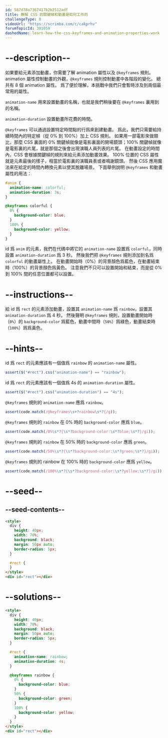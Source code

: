 ```yaml
---
id: 587d78a7367417b2b2512adf
title: 瞭解 CSS 的關鍵幀和動畫是如何工作的
challengeType: 0
videoUrl: "https://scrimba.com/c/cakprhv"
forumTopicId: 301059
dashedName: learn-how-the-css-keyframes-and-animation-properties-work
---
```


# --description--

如果要給元素添加動畫，你需要了解 animation 屬性以及 `@keyframes` 規則。 animation 屬性控制動畫的外觀，`@keyframes` 規則控制動畫中各階段的變化。 總共有 8 個 animation 屬性。 爲了便於理解，本挑戰中我們只會暫時涉及到兩個最常用的屬性。

`animation-name` 用來設置動畫的名稱，也就是我們稍後要在 `@keyframes` 裏用到的名稱。

`animation-duration` 設置動畫所花費的時間。

`@keyframes` 可以通過設置特定時間點的行爲來創建動畫。 爲此，我們只需要給持續時間內的特定幀（從 0% 到 100%）加上 CSS 規則。 如果用一部電影來做類比，那麼 CSS 裏面的 0% 關鍵幀就像是電影裏面的開場鏡頭；100% 關鍵幀就像是電影裏的片尾，就是那個之後會出現演職人員列表的片尾。 在動畫設定的時間內，CSS 會根據關鍵幀的規則來給元素添加動畫效果。 100% 位置的 CSS 屬性就是元素最後的樣子，相當於電影裏的演職員表或者鳴謝鏡頭。 然後 CSS 應用魔法來在給定的時間內轉換元素以使其脫離場景。 下面舉例說明 `@keyframes` 和動畫屬性的用法：

```css
#anim {
  animation-name: colorful;
  animation-duration: 3s;
}

@keyframes colorful {
  0% {
    background-color: blue;
  }
  100% {
    background-color: yellow;
  }
}
```

id 爲 `anim` 的元素，我們在代碼中將它的 `animation-name` 設置爲 `colorful`，同時設置 `animation-duration` 爲 3 秒。 然後我們把 `@keyframes` 規則添加到名爲 `colorful` 的動畫屬性上。 在動畫開始時（0%）的背景顏色爲藍色，在動畫結束時（100%）的背景顏色爲黃色。 注意我們不只可以設置開始和結束，而是從 0% 到 100% 間的任意位置都可以設置。

# --instructions--

給 id 爲 `rect` 的元素添加動畫，設置其 `animation-name` 爲 `rainbow`，設置其 `animation-duration` 爲 4 秒。 然後聲明 `@keyframes` 規則，設置動畫開始時（`0%`）的 `background-color` 爲藍色，動畫中間時（`50%`）爲綠色，動畫結束時（`100%`）爲爲黃色。

# --hints--

id 爲 `rect` 的元素應該有一個值爲 `rainbow` 的 `animation-name` 屬性。

```js
assert($("#rect").css("animation-name") == "rainbow");
```

id 爲 `rect` 的元素應該有一個值爲 4s 的 `animation-duration` 屬性。

```js
assert($("#rect").css("animation-duration") == "4s");
```

`@keyframes` 規則的 `animation-name` 應爲 `rainbow`。

```js
assert(code.match(/@keyframes\s+?rainbow\s*?{/g));
```

`@keyframes` 規則的 `rainbow` 在 0% 時的 `background-color` 應爲 `blue`。

```js
assert(code.match(/0%\s*?{\s*?background-color:\s*?blue;\s*?}/gi));
```

`@keyframes` 規則的 `rainbow` 在 50% 時的 `background-color` 應爲 `green`。

```js
assert(code.match(/50%\s*?{\s*?background-color:\s*?green;\s*?}/gi));
```

`@keyframes` 規則的 rainbow 在 100% 時的 `background-color` 應爲 `yellow`。

```js
assert(code.match(/100%\s*?{\s*?background-color:\s*?yellow;\s*?}/gi));
```

# --seed--

## --seed-contents--

```html
<style>
  div {
    height: 40px;
    width: 70%;
    background: black;
    margin: 50px auto;
    border-radius: 5px;
  }

  #rect {
  }
</style>
<div id="rect"></div>
```

# --solutions--

```html
<style>
  div {
    height: 40px;
    width: 70%;
    background: black;
    margin: 50px auto;
    border-radius: 5px;
  }

  #rect {
    animation-name: rainbow;
    animation-duration: 4s;
  }

  @keyframes rainbow {
    0% {
      background-color: blue;
    }
    50% {
      background-color: green;
    }
    100% {
      background-color: yellow;
    }
  }
</style>
<div id="rect"></div>
```
